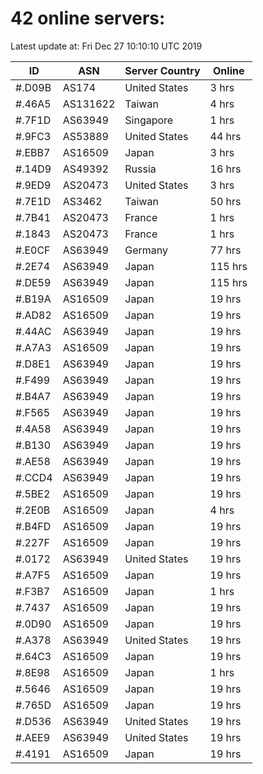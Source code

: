 # 42 online servers:

Latest update at: Fri Dec 27 10:10:10 UTC 2019

| ID | ASN | Server Country | Online |
| -- | --- | -------------- | ------ |
| #.D09B | AS174 | United States | 3 hrs |
| #.46A5 | AS131622 | Taiwan | 4 hrs |
| #.7F1D | AS63949 | Singapore | 1 hrs |
| #.9FC3 | AS53889 | United States | 44 hrs |
| #.EBB7 | AS16509 | Japan | 3 hrs |
| #.14D9 | AS49392 | Russia | 16 hrs |
| #.9ED9 | AS20473 | United States | 3 hrs |
| #.7E1D | AS3462 | Taiwan | 50 hrs |
| #.7B41 | AS20473 | France | 1 hrs |
| #.1843 | AS20473 | France | 1 hrs |
| #.E0CF | AS63949 | Germany | 77 hrs |
| #.2E74 | AS63949 | Japan | 115 hrs |
| #.DE59 | AS63949 | Japan | 115 hrs |
| #.B19A | AS16509 | Japan | 19 hrs |
| #.AD82 | AS16509 | Japan | 19 hrs |
| #.44AC | AS63949 | Japan | 19 hrs |
| #.A7A3 | AS16509 | Japan | 19 hrs |
| #.D8E1 | AS63949 | Japan | 19 hrs |
| #.F499 | AS63949 | Japan | 19 hrs |
| #.B4A7 | AS63949 | Japan | 19 hrs |
| #.F565 | AS63949 | Japan | 19 hrs |
| #.4A58 | AS63949 | Japan | 19 hrs |
| #.B130 | AS63949 | Japan | 19 hrs |
| #.AE58 | AS63949 | Japan | 19 hrs |
| #.CCD4 | AS63949 | Japan | 19 hrs |
| #.5BE2 | AS16509 | Japan | 19 hrs |
| #.2E0B | AS16509 | Japan | 4 hrs |
| #.B4FD | AS16509 | Japan | 19 hrs |
| #.227F | AS16509 | Japan | 19 hrs |
| #.0172 | AS63949 | United States | 19 hrs |
| #.A7F5 | AS16509 | Japan | 19 hrs |
| #.F3B7 | AS16509 | Japan | 1 hrs |
| #.7437 | AS16509 | Japan | 19 hrs |
| #.0D90 | AS16509 | Japan | 19 hrs |
| #.A378 | AS63949 | United States | 19 hrs |
| #.64C3 | AS16509 | Japan | 19 hrs |
| #.8E98 | AS16509 | Japan | 1 hrs |
| #.5646 | AS16509 | Japan | 19 hrs |
| #.765D | AS16509 | Japan | 19 hrs |
| #.D536 | AS63949 | United States | 19 hrs |
| #.AEE9 | AS63949 | United States | 19 hrs |
| #.4191 | AS16509 | Japan | 19 hrs |

